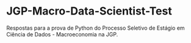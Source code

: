 # JGP-Macro-Data-Scientist-Test
Respostas para a prova de Python do Processo Seletivo de Estágio em Ciência de Dados - Macroeconomia na JGP.
